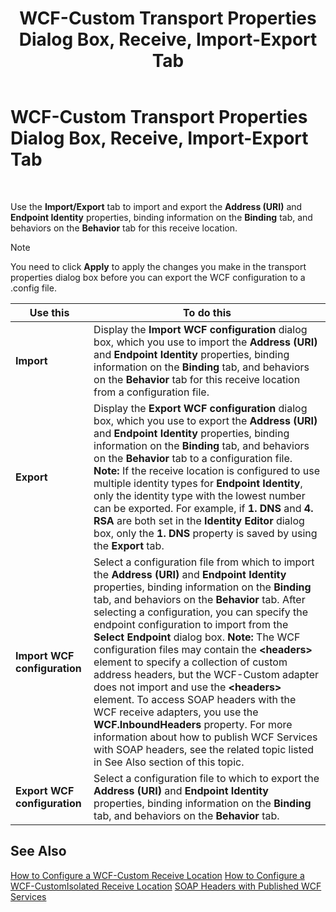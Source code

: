 ﻿---
title: WCF-Custom Transport Properties Dialog Box, Receive, Import-Export Tab
TOCTitle: WCF-Custom Transport Properties Dialog Box, Receive, Import-Export Tab
ms:assetid: 888a2428-f3ea-4551-b404-ddc9367499ab
ms:mtpsurl: https://msdn.microsoft.com/library/Bb226392(v=BTS.80)
ms:contentKeyID: 51529489
ms.date: 08/30/2017
mtps_version: v=BTS.80
f1_keywords:
- bts10.adapters.wcf-custom.transport.receive.importexport
---

# WCF-Custom Transport Properties Dialog Box, Receive, Import-Export Tab

 

Use the **Import/Export** tab to import and export the **Address (URI)** and **Endpoint Identity** properties, binding information on the **Binding** tab, and behaviors on the **Behavior** tab for this receive location.


> [!NOTE]
> <P>You need to click <STRONG>Apply</STRONG> to apply the changes you make in the transport properties dialog box before you can export the WCF configuration to a .config file.</P>



<table>
<thead>
<tr class="header">
<th>Use this</th>
<th>To do this</th>
</tr>
</thead>
<tbody>
<tr class="odd">
<td><strong>Import</strong></td>
<td>Display the <strong>Import WCF configuration</strong> dialog box, which you use to import the <strong>Address (URI)</strong> and <strong>Endpoint Identity</strong> properties, binding information on the <strong>Binding</strong> tab, and behaviors on the <strong>Behavior</strong> tab for this receive location from a configuration file.</td>
</tr>
<tr class="even">
<td><strong>Export</strong></td>
<td>Display the <strong>Export WCF configuration</strong> dialog box, which you use to export the <strong>Address (URI)</strong> and <strong>Endpoint Identity</strong> properties, binding information on the <strong>Binding</strong> tab, and behaviors on the <strong>Behavior</strong> tab to a configuration file. <strong>Note:</strong> If the receive location is configured to use multiple identity types for <strong>Endpoint Identity</strong>, only the identity type with the lowest number can be exported. For example, if <strong>1. DNS</strong> and <strong>4. RSA</strong> are both set in the <strong>Identity Editor</strong> dialog box, only the <strong>1. DNS</strong> property is saved by using the <strong>Export</strong> tab.</td>
</tr>
<tr class="odd">
<td><strong>Import WCF configuration</strong></td>
<td>Select a configuration file from which to import the <strong>Address (URI)</strong> and <strong>Endpoint Identity</strong> properties, binding information on the <strong>Binding</strong> tab, and behaviors on the <strong>Behavior</strong> tab. After selecting a configuration, you can specify the endpoint configuration to import from the <strong>Select Endpoint</strong> dialog box. <strong>Note:</strong> The WCF configuration files may contain the <strong>&lt;headers&gt;</strong> element to specify a collection of custom address headers, but the WCF-Custom adapter does not import and use the <strong>&lt;headers&gt;</strong> element. To access SOAP headers with the WCF receive adapters, you use the <strong>WCF.InboundHeaders</strong> property. For more information about how to publish WCF Services with SOAP headers, see the related topic listed in See Also section of this topic.</td>
</tr>
<tr class="even">
<td><strong>Export WCF configuration</strong></td>
<td>Select a configuration file to which to export the <strong>Address (URI)</strong> and <strong>Endpoint Identity</strong> properties, binding information on the <strong>Binding</strong> tab, and behaviors on the <strong>Behavior</strong> tab.</td>
</tr>
</tbody>
</table>


## See Also

[How to Configure a WCF-Custom Receive Location](https://msdn.microsoft.com/library/bb259941\(v=bts.80\))  
[How to Configure a WCF-CustomIsolated Receive Location](https://msdn.microsoft.com/library/bb226374\(v=bts.80\))  
[SOAP Headers with Published WCF Services](https://msdn.microsoft.com/library/bb246105\(v=bts.80\))

